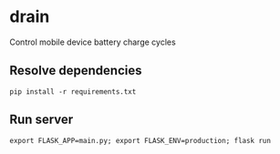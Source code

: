 # drain
Control mobile device battery charge cycles

## Resolve dependencies
```
pip install -r requirements.txt
```

## Run server
```
export FLASK_APP=main.py; export FLASK_ENV=production; flask run
```